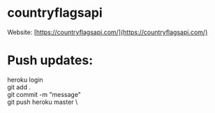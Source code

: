 # countryflagsapi

Website: [https://countryflagsapi.com/](https://countryflagsapi.com/)

# Push updates:
heroku login \
git add . \
git commit -m "message" \
git push heroku master \
